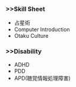 ### >>Skill Sheet
* 占星術
* Computer Introduction
* Otaku Culture

### >>Disability
* ADHD
* PDD
* APD(聴覚情報処理障害)